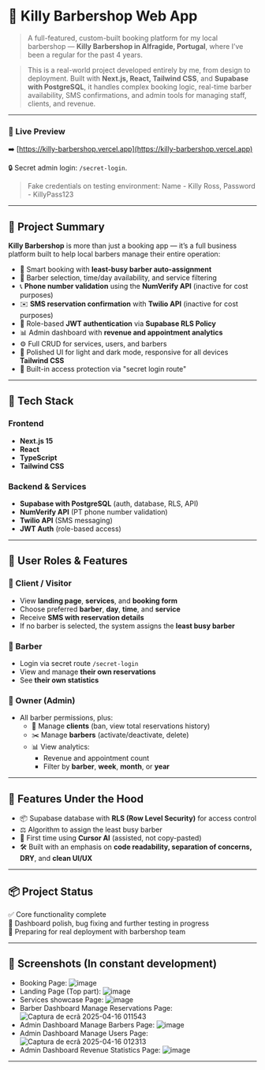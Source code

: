 # 💈 Killy Barbershop Web App

> A full-featured, custom-built booking platform for my local barbershop — **Killy Barbershop in Alfragide, Portugal**, where I’ve been a regular for the past 4 years.  

> This is a real-world project developed entirely by me, from design to deployment. Built with **Next.js, React, Tailwind CSS**, and **Supabase with PostgreSQL**, it handles complex booking logic, real-time barber availability, SMS confirmations, and admin tools for managing staff, clients, and revenue.

---

### 🔗 Live Preview

➡️ [https://killy-barbershop.vercel.app](https://killy-barbershop.vercel.app)

🔒 Secret admin login: `/secret-login`. 
> Fake credentials on testing environment: Name - Killy Ross, Password - KillyPass123

---

## 🧠 Project Summary

**Killy Barbershop** is more than just a booking app — it’s a full business platform built to help local barbers manage their entire operation:

- 📅 Smart booking with **least-busy barber auto-assignment**
- 💈 Barber selection, time/day availability, and service filtering
- 📞 **Phone number validation** using the **NumVerify API** (inactive for cost purposes)
- ✉️ **SMS reservation confirmation** with **Twilio API** (inactive for cost purposes)
- 🔐 Role-based **JWT authentication** via **Supabase RLS Policy**
- 📊 Admin dashboard with **revenue and appointment analytics**
- ⚙️ Full CRUD for services, users, and barbers
- 🎨 Polished UI for light and dark mode, responsive for all devices **Tailwind CSS**
- 🧪 Built-in access protection via "secret login route"

---

## 🧰 Tech Stack

### Frontend
- **Next.js 15**
- **React**
- **TypeScript**
- **Tailwind CSS**

### Backend & Services
- **Supabase with PostgreSQL** (auth, database, RLS, API)
- **NumVerify API** (PT phone number validation)
- **Twilio API** (SMS messaging)
- **JWT Auth** (role-based access)

---

## 👤 User Roles & Features

### 👤 Client / Visitor
- View **landing page**, **services**, and **booking form**
- Choose preferred **barber**, **day**, **time**, and **service**
- Receive **SMS with reservation details**
- If no barber is selected, the system assigns the **least busy barber**

### 💈 Barber
- Login via secret route `/secret-login`
- View and manage **their own reservations**
- See **their own statistics**

### 👑 Owner (Admin)
- All barber permissions, plus:
  - 👥 Manage **clients** (ban, view total reservations history)
  - ✂️ Manage **barbers** (activate/deactivate, delete)
  - 📊 View analytics:
    - Revenue and appointment count
    - Filter by **barber**, **week**, **month**, or **year**

---

## 🧪 Features Under the Hood

- 📦 Supabase database with **RLS (Row Level Security)** for access control
- ⚖️ Algorithm to assign the least busy barber 
- 🧠 First time using **Cursor AI** (assisted, not copy-pasted)
- 🛠 Built with an emphasis on **code readability, separation of concerns, DRY**, and **clean UI/UX**

---

## 📦 Project Status

✅ Core functionality complete  
🔄 Dashboard polish, bug fixing and further testing in progress  
🚀 Preparing for real deployment with barbershop team

---
## 📸 Screenshots (In constant development)

  - Booking Page: ![image](https://github.com/user-attachments/assets/dc7951bc-e38d-4c91-8e67-d81c33ef88ef)
  - Landing Page (Top part): ![image](https://github.com/user-attachments/assets/7ed87684-6364-46e6-b436-0c8e5079752f)
  - Services showcase Page: ![image](https://github.com/user-attachments/assets/e495c569-f02c-448f-a0ca-4b5fe1ea9af8)
  - Barber Dashboard Manage Reservations Page: ![Captura de ecrã 2025-04-16 011543](https://github.com/user-attachments/assets/3797f4f2-e39f-40bf-a89e-844d4e4f4931)
  - Admin Dashboard Manage Barbers Page: ![image](https://github.com/user-attachments/assets/c8292389-1d13-4afc-bd90-5acfd74e3c8a)
  - Admin Dashboard Manage Users Page: ![Captura de ecrã 2025-04-16 012313](https://github.com/user-attachments/assets/5b67e3a6-f853-49fb-a25b-00226b257843)
  - Admin Dashboard Revenue Statistics Page: ![image](https://github.com/user-attachments/assets/c5c3f58c-1495-4b3e-b664-e26a08f763ac)

---

